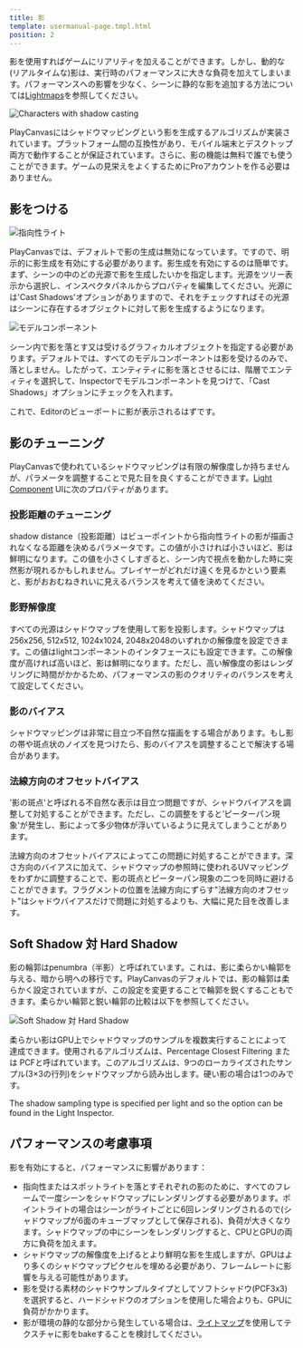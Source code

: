 ```yaml
---
title: 影
template: usermanual-page.tmpl.html
position: 2
---
```


影を使用すればゲームにリアリティを加えることができます。しかし、動的な(リアルタイムな)影は、実行時のパフォーマンスに大きな負荷を加えてしまいます。パフォーマンスへの影響を少なく、シーンに静的な影を追加する方法については[Lightmaps][4]を参照してください。

![Characters with shadow casting][1]

PlayCanvasにはシャドウマッピングという影を生成するアルゴリズムが実装されています。プラットフォーム間の互換性があり、モバイル端末とデスクトップ両方で動作することが保証されています。さらに、影の機能は無料で誰でも使うことができます。ゲームの見栄えをよくするためにProアカウントを作る必要はありません。

## 影をつける

![指向性ライト][5]

PlayCanvasでは、デフォルトで影の生成は無効になっています。ですので、明示的に影生成を有効にする必要があります。影生成を有効にするのは簡単です。まず、シーンの中のどの光源で影を生成したいかを指定します。光源をツリー表示から選択し、インスペクタパネルからプロパティを編集してください。光源には'Cast Shadows'オプションがありますので、それをチェックすればその光源はシーンに存在するオブジェクトに対して影を生成するようになります。

![モデルコンポーネント][6]

シーン内で影を落とす又は受けるグラフィカルオブジェクトを指定する必要があります。デフォルトでは、すべてのモデルコンポーネントは影を受けるのみで、落としません。したがって、エンティティに影を落とさせるには、階層でエンティティを選択して、Inspectorでモデルコンポーネントを見つけて、「Cast Shadows」オプションにチェックを入れます。

これで、Editorのビューポートに影が表示されるはずです。

## 影のチューニング

PlayCanvasで使われているシャドウマッピングは有限の解像度しか持ちませんが、パラメータを調整することで見た目を良くすることができます。[Light Component][2] UIに次のプロパティがあります。

### 投影距離のチューニング

shadow distance（投影距離）はビューポイントから指向性ライトの影が描画されなくなる距離を決めるパラメータです。この値が小さければ小さいほど、影は鮮明になります。この値を小さくしすぎると、シーン内で視点を動かした時に突然影が現れるかもしれません。プレイヤーがどれだけ遠くを見るかという要素と、影がおおむねきれいに見えるバランスを考えて値を決めてください。

### 影野解像度

すべての光源はシャドウマップを使用して影を投影します。シャドウマップは256x256, 512x512, 1024x1024, 2048x2048のいずれかの解像度を設定できます。この値はlightコンポーネントのインタフェースにも設定できます。この解像度が高ければ高いほど、影は鮮明になります。ただし、高い解像度の影はレンダリングに時間がかかるため、パフォーマンスの影のクオリティのバランスを考えて設定してください。

### 影のバイアス

シャドウマッピングは非常に目立つ不自然な描画をする場合があります。もし影の帯や斑点状のノイズを見つけたら、影のバイアスを調整することで解決する場合があります。

### 法線方向のオフセットバイアス

'影の斑点'と呼ばれる不自然な表示は目立つ問題ですが、シャドウバイアスを調整して対処することができます。ただし、この調整をすると’ピーターパン現象'が発生し、影によって多少物体が浮いているように見えてしまうことがあります。

法線方向のオフセットバイアスによってこの問題に対処することができます。深さ方向のバイアスに加えて、シャドウマップの参照時に使われるUVマッピングをわずかに調整することで、影の斑点とピーターパン現象の二つを同時に避けることができます。フラグメントの位置を法線方向にずらす"法線方向のオフセット"はシャドウバイアスだけで問題に対処するよりも、大幅に見た目を改善します。

## Soft Shadow 対 Hard Shadow

影の輪郭はpenumbra（半影）と呼ばれています。これは、影に柔らかい輪郭を与える、暗から明への移行です。PlayCanvasのデフォルトでは、影の輪郭は柔らかく設定されていますが、この設定を変更することで輪郭を鋭くすることもできます。柔らかい輪郭と鋭い輪郭の比較は以下を参照してください。

![Soft Shadow 対 Hard Shadow][3]

柔らかい影はGPU上でシャドウマップのサンプルを複数実行することによって達成できます。使用されるアルゴリズムは、Percentage Closest Filtering または PCFと呼ばれています。このアルゴリズムは、9つのローカライズされたサンプル(3×3の行列)をシャドウマップから読み出します。硬い影の場合は1つのみです。

The shadow sampling type is specified per light and so the option can be found in the Light Inspector.

## パフォーマンスの考慮事項

影を有効にすると、パフォーマンスに影響があります：

* 指向性またはスポットライトを落とすそれぞれの影のために、すべてのフレームで一度シーンをシャドウマップにレンダリングする必要があります。ポイントライトの場合はシーンがライトごとに6回レンダリングされるので(シャドウマップが6面のキューブマップとして保存される)、負荷が大きくなります。シャドウマップの中にシーンをレンダリングすると、CPUとGPUの両方に負荷を加えます。
* シャドウマップの解像度を上げるとより鮮明な影を生成しますが、GPUはより多くのシャドウマップピクセルを埋める必要があり、フレームレートに影響を与える可能性があります。
* 影を受ける素材のシャドウサンプルタイプとしてソフトシャドウ(PCF3x3)を選択すると、ハードシャドウのオプションを使用した場合よりも、GPUに負荷がかかります。
* 影が環境の静的な部分から発生している場合は、[ライトマップ][4]を使用してテクスチャに影をbakeすることを検討してください。

[1]: /images/user-manual/graphics/lighting/shadows/doom3_shadows.jpg
[2]: /user-manual/packs/components/light
[3]: /images/user-manual/graphics/lighting/shadows/hard_vs_soft.jpg
[4]: /user-manual/graphics/lighting/lightmapping
[5]: /images/user-manual/scenes/components/component-light-directional.png
[6]: /images/user-manual/scenes/components/component-model.png

